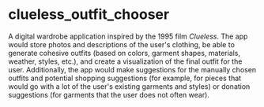 # clueless_outfit_chooser
A digital wardrobe application inspired by the 1995 film _Clueless_. The app would store photos and descriptions of the user's clothing, be able to generate cohesive outfits (based on colors, garment shapes, materials, weather, styles, etc.), and create a visualization of the final outfit for the user. Additionally, the app would make suggestions for the manually chosen outfits and potential shopping suggestions (for example, for pieces that would go with a lot of the user's existing garments and styles) or donation suggestions (for garments that the user does not often wear).
